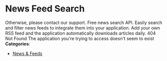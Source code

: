 # News Feed Search


Otherwise, please contact our support. Free news search API. Easily search and filter news feeds to integrate them into your application. Add your own RSS feed and the application automatically downloads articles daily. 404 Not Found The application you're trying to access doesn't seem to exist
**Categories**:

- [News & Feeds](https://github/awesome-apis/awesome-apis#news-and-feeds)



